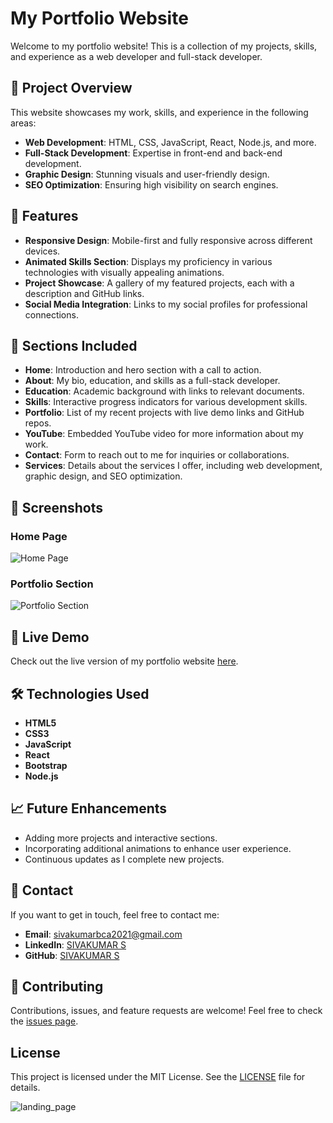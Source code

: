 # My Portfolio Website

Welcome to my portfolio website! This is a collection of my projects, skills, and experience as a web developer and full-stack developer.

## 🚀 Project Overview

This website showcases my work, skills, and experience in the following areas:
- **Web Development**: HTML, CSS, JavaScript, React, Node.js, and more.
- **Full-Stack Development**: Expertise in front-end and back-end development.
- **Graphic Design**: Stunning visuals and user-friendly design.
- **SEO Optimization**: Ensuring high visibility on search engines.

## 🌟 Features
- **Responsive Design**: Mobile-first and fully responsive across different devices.
- **Animated Skills Section**: Displays my proficiency in various technologies with visually appealing animations.
- **Project Showcase**: A gallery of my featured projects, each with a description and GitHub links.
- **Social Media Integration**: Links to my social profiles for professional connections.

## 📂 Sections Included

- **Home**: Introduction and hero section with a call to action.
- **About**: My bio, education, and skills as a full-stack developer.
- **Education**: Academic background with links to relevant documents.
- **Skills**: Interactive progress indicators for various development skills.
- **Portfolio**: List of my recent projects with live demo links and GitHub repos.
- **YouTube**: Embedded YouTube video for more information about my work.
- **Contact**: Form to reach out to me for inquiries or collaborations.
- **Services**: Details about the services I offer, including web development, graphic design, and SEO optimization.

## 📸 Screenshots

### Home Page
![Home Page](./screenshots/home.png)

### Portfolio Section
![Portfolio Section](./screenshots/portfolio.png)

## 🔗 Live Demo

Check out the live version of my portfolio website [here](https://yourwebsite.com).

## 🛠 Technologies Used
- **HTML5**
- **CSS3**
- **JavaScript**
- **React**
- **Bootstrap**
- **Node.js**

## 📈 Future Enhancements
- Adding more projects and interactive sections.
- Incorporating additional animations to enhance user experience.
- Continuous updates as I complete new projects.

## 📧 Contact
If you want to get in touch, feel free to contact me:
- **Email**: [sivakumarbca2021@gmail.com](mailto:sivakumarbca2021@gmail.com)
- **LinkedIn**: [SIVAKUMAR S](https://linkedin.com/in/yourprofile)
- **GitHub**: [SIVAKUMAR S](https://github.com/yourprofile)

## 🤝 Contributing

Contributions, issues, and feature requests are welcome! Feel free to check the [issues page](https://github.com/yourprofile/portfolio/issues).

## License

This project is licensed under the MIT License. See the [LICENSE](LICENSE) file for details.


![landing_page](https://github.com/user-attachments/assets/9f3d5998-8fa2-4604-a058-8781542cbf33)

